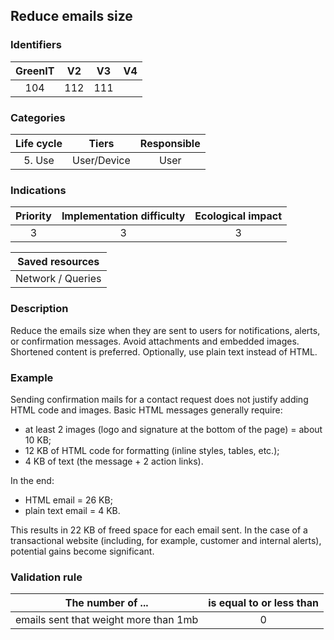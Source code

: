 ## Reduce emails size

### Identifiers

| GreenIT |  V2  |  V3  |  V4  |
|:-------:|:----:|:----:|:----:|
|   104   | 112  | 111  |      |

### Categories

| Life cycle |    Tiers    | Responsible |
|:----------:|:-----------:|:-----------:|
|   5. Use   | User/Device |    User     |

### Indications

|      Priority      |      Implementation difficulty      |  Ecological impact    |
|:------------------:|:-----------------------------------:|:---------------------:|
|         3          |                  3                  | 3 |

|                      Saved resources                      |
|:---------------------------------------------------------:|
|                     Network / Queries                     |

### Description

Reduce the emails size when they are sent to users for notifications, alerts, or confirmation messages. Avoid attachments and embedded images. Shortened content is preferred. Optionally, use plain text instead of HTML.

### Example

Sending confirmation mails for a contact request does not justify adding HTML code and images. Basic HTML messages generally require:

- at least 2 images (logo and signature at the bottom of the page) = about 10 KB;
- 12 KB of HTML code for formatting (inline styles, tables, etc.);
- 4 KB of text (the message + 2 action links).

In the end:

- HTML email = 26 KB;
- plain text email = 4 KB.

This results in 22 KB of freed space for each email sent. In the case of a transactional website (including, for example, customer and internal alerts), potential gains become significant.


### Validation rule

| The number of ...                     | is equal to or less than |  
|---------------------------------------|:------------------------:|
| emails sent that weight more than 1mb |            0             |
